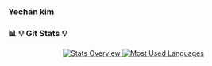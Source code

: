### Yechan kim

### 📊 💡 Git Stats 💡
<div align="center">
<a href='https://github.com/sunghj1118/github-stats-transparent'>
        
![Stats Overview](https://github-readme-stats.vercel.app/api?username=yechance7&hide_title=true&show_icons=true&include_all_commits=true&theme=nord&rank_icon=github)
![Most Used Languages](https://github-readme-stats.vercel.app/api/top-langs/?username=yechance7&layout=compact&show_icons=true&show_owner=true&hide_title=true&theme=nord&hide=jupyter%20notebook)
</a>
</div>
